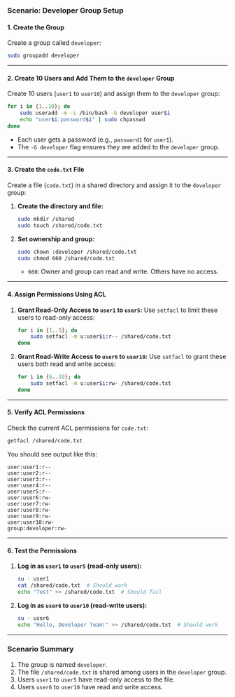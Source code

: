 ### **Scenario: Developer Group Setup**

#### **1. Create the Group**
Create a group called `developer`:
```bash
sudo groupadd developer
```

---

#### **2. Create 10 Users and Add Them to the `developer` Group**
Create 10 users (`user1` to `user10`) and assign them to the `developer` group:

```bash
for i in {1..10}; do
    sudo useradd -m -s /bin/bash -G developer user$i
    echo "user$i:password$i" | sudo chpasswd
done
```
- Each user gets a password (e.g., `password1` for `user1`).
- The `-G developer` flag ensures they are added to the `developer` group.

---

#### **3. Create the `code.txt` File**
Create a file (`code.txt`) in a shared directory and assign it to the `developer` group:

1. **Create the directory and file:**
   ```bash
   sudo mkdir /shared
   sudo touch /shared/code.txt
   ```

2. **Set ownership and group:**
   ```bash
   sudo chown :developer /shared/code.txt
   sudo chmod 660 /shared/code.txt
   ```
   - `660`: Owner and group can read and write. Others have no access.

---

#### **4. Assign Permissions Using ACL**

1. **Grant Read-Only Access to `user1` to `user5`:**
   Use `setfacl` to limit these users to read-only access:
   ```bash
   for i in {1..5}; do
       sudo setfacl -m u:user$i:r-- /shared/code.txt
   done
   ```

2. **Grant Read-Write Access to `user6` to `user10`:**
   Use `setfacl` to grant these users both read and write access:
   ```bash
   for i in {6..10}; do
       sudo setfacl -m u:user$i:rw- /shared/code.txt
   done
   ```

---

#### **5. Verify ACL Permissions**
Check the current ACL permissions for `code.txt`:
```bash
getfacl /shared/code.txt
```

You should see output like this:
```
user:user1:r--
user:user2:r--
user:user3:r--
user:user4:r--
user:user5:r--
user:user6:rw-
user:user7:rw-
user:user8:rw-
user:user9:rw-
user:user10:rw-
group:developer:rw-
```

---

#### **6. Test the Permissions**
1. **Log in as `user1` to `user5` (read-only users):**
   ```bash
   su - user1
   cat /shared/code.txt  # Should work
   echo "Test" >> /shared/code.txt  # Should fail
   ```

2. **Log in as `user6` to `user10` (read-write users):**
   ```bash
   su - user6
   echo "Hello, Developer Team!" >> /shared/code.txt  # Should work
   ```

---

### **Scenario Summary**
1. The group is named `developer`.
2. The file `/shared/code.txt` is shared among users in the `developer` group.
3. Users `user1` to `user5` have read-only access to the file.
4. Users `user6` to `user10` have read and write access.
